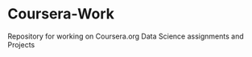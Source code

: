 Coursera-Work
=============

Repository for working on Coursera.org Data Science assignments and Projects
